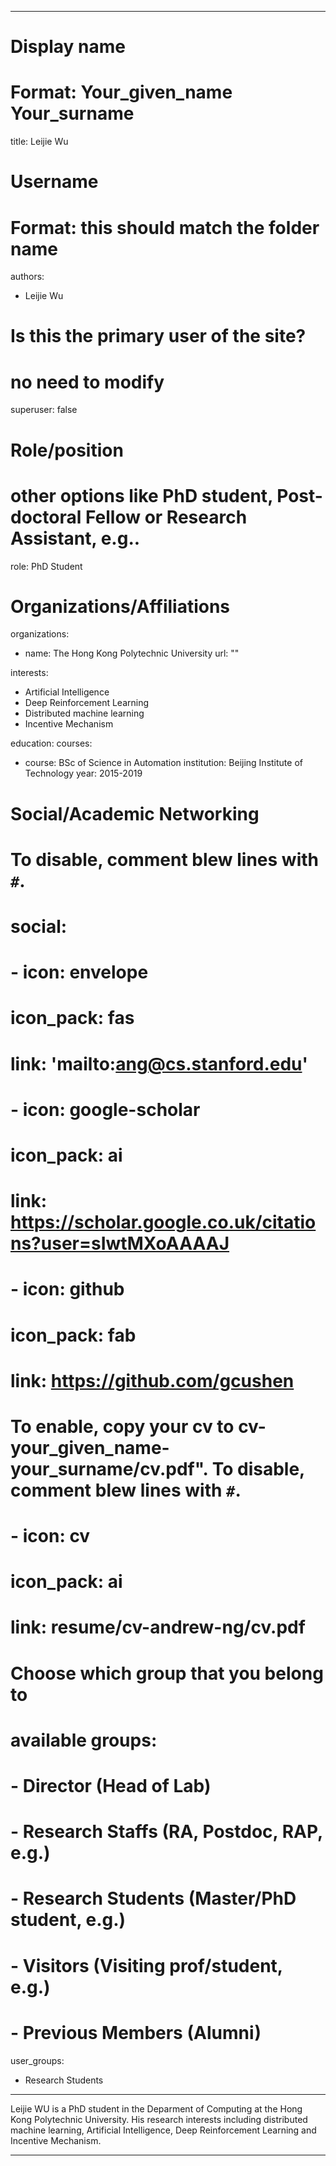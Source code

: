 
---
# Display name
# Format: Your_given_name Your_surname 
title: Leijie Wu

# Username
# Format: this should match the folder name
authors:
- Leijie Wu

# Is this the primary user of the site?
# no need to modify 
superuser: false

# Role/position
# other options like PhD student, Post-doctoral Fellow or Research Assistant, e.g..
role: PhD Student

# Organizations/Affiliations
organizations:
- name: The Hong Kong Polytechnic University
  url: ""

interests:
- Artificial Intelligence
- Deep Reinforcement Learning
- Distributed machine learning
- Incentive Mechanism

education:
  courses:
  - course: BSc of Science in Automation
    institution: Beijing Institute of Technology
    year: 2015-2019

# Social/Academic Networking
# To disable, comment blew lines with `#`.
# social:
# - icon: envelope
#   icon_pack: fas
#   link: 'mailto:ang@cs.stanford.edu'
# - icon: google-scholar
#   icon_pack: ai
#   link: https://scholar.google.co.uk/citations?user=sIwtMXoAAAAJ
# - icon: github
#   icon_pack: fab
#   link: https://github.com/gcushen

# To enable, copy your cv to cv-your_given_name-your_surname/cv.pdf". To disable, comment blew lines with `#`.
# - icon: cv
#   icon_pack: ai
#   link: resume/cv-andrew-ng/cv.pdf

# Choose which group that you belong to
#  available groups:
#  - Director (Head of Lab)
#  - Research Staffs (RA, Postdoc, RAP, e.g.)
#  - Research Students (Master/PhD student, e.g.)
#  - Visitors (Visiting prof/student, e.g.)
#  - Previous Members (Alumni)
user_groups: 
- Research Students
---

Leijie WU is a PhD student in the Deparment of Computing at the Hong Kong Polytechnic University. His research interests including distributed machine learning, Artificial Intelligence, Deep Reinforcement Learning and Incentive Mechanism.

---
